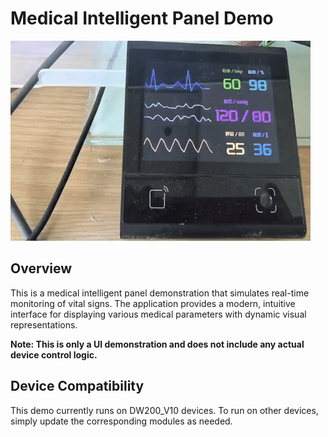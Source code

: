 # Medical Intelligent Panel Demo

![Medical Panel Demo](screenshot.gif)

## Overview

This is a medical intelligent panel demonstration that simulates real-time monitoring of vital signs. The application provides a modern, intuitive interface for displaying various medical parameters with dynamic visual representations.

**Note: This is only a UI demonstration and does not include any actual device control logic.**

## Device Compatibility

This demo currently runs on DW200_V10 devices. To run on other devices, simply update the corresponding modules as needed.